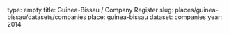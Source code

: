 type: empty
title: Guinea-Bissau / Company Register
slug: places/guinea-bissau/datasets/companies
place: guinea-bissau
dataset: companies
year: 2014
